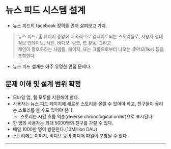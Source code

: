 # 뉴스 피드 시스템 설계

- 뉴스 피드의 facebook 정의를 먼저 살펴보고 가자.

> 뉴스 피드: 홈 페이지 중앙에 지속적으로 업데이트되는 스토리들로, 사용자 상태 정보 업데이트, 사진, 비디오, 링크, 앱 활동, 그리고  
> 개인이 팔로우하는 사람들, 페이지, 또는 그룹으로부터 나오는 _좋아요(like)_ 등을 포함한다.

- 뉴스 피드 설계는 아주 유명한 면접 문제다.

## 문제 이해 및 설계 범위 확정

- 모바일 앱, 웹 모두를 지원해야 한다.
- 사용자는 뉴스 피드 페이지에 새로운 스토리를 올릴 수 있어야 하고, 친구들이 올리는 스토리를 볼 수도 있어야 한다.
  - 스토리는 시간 흐름 역순(reverse chronological order)으로 표시된다.
- 한 명의 사용자는 최대 5000명의 친구를 가질 수 있다.
- 매일 1000만 명이 방문한다.(10Million DAU)
- 스토리에는 이미지, 비디오 등의 미디어 파일이 포함될 수 있다.

---

